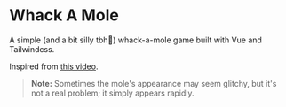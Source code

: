 # Whack A Mole

A simple (and a bit silly tbh💩) whack-a-mole game built with Vue and Tailwindcss.

Inspired from [this video](https://www.youtube.com/watch?v=T46dIkefhCE).

> **Note:** Sometimes the mole's appearance may seem glitchy, but it's not a real problem; it simply appears rapidly.
